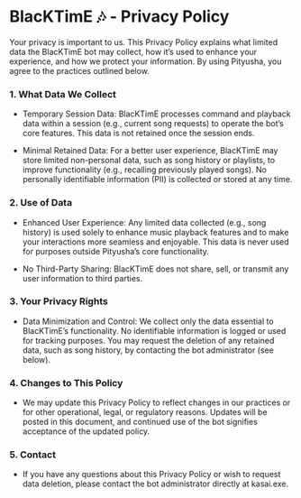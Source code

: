 # BlacKTimE 🎶 - Privacy Policy
Your privacy is important to us. This Privacy Policy explains what limited data the BlacKTimE bot may collect, how it’s used to enhance your experience, and how we protect your information. By using Pityusha, you agree to the practices outlined below.

### 1. What Data We Collect
- Temporary Session Data: BlacKTimE processes command and playback data within a session (e.g., current song requests) to operate the bot’s core features. This data is not retained once the session ends.

- Minimal Retained Data: For a better user experience, BlacKTimE may store limited non-personal data, such as song history or playlists, to improve functionality (e.g., recalling previously played songs). No personally identifiable information (PII) is collected or stored at any time.

### 2. Use of Data
- Enhanced User Experience: Any limited data collected (e.g., song history) is used solely to enhance music playback features and to make your interactions more seamless and enjoyable. This data is never used for purposes outside Pityusha’s core functionality.

- No Third-Party Sharing: BlacKTimE does not share, sell, or transmit any user information to third parties.

### 3. Your Privacy Rights
- Data Minimization and Control: We collect only the data essential to BlacKTimE’s functionality. No identifiable information is logged or used for tracking purposes. You may request the deletion of any retained data, such as song history, by contacting the bot administrator (see below).

### 4. Changes to This Policy
- We may update this Privacy Policy to reflect changes in our practices or for other operational, legal, or regulatory reasons. Updates will be posted in this document, and continued use of the bot signifies acceptance of the updated policy.

### 5. Contact
- If you have any questions about this Privacy Policy or wish to request data deletion, please contact the bot administrator directly at kasai.exe.
